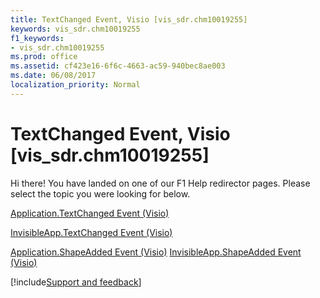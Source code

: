 ```yaml
---
title: TextChanged Event, Visio [vis_sdr.chm10019255]
keywords: vis_sdr.chm10019255
f1_keywords:
- vis_sdr.chm10019255
ms.prod: office
ms.assetid: cf423e16-6f6c-4663-ac59-940bec8ae003
ms.date: 06/08/2017
localization_priority: Normal
---
```



# TextChanged Event, Visio [vis_sdr.chm10019255]

Hi there! You have landed on one of our F1 Help redirector pages. Please select the topic you were looking for below.

[Application.TextChanged Event (Visio)](https://msdn.microsoft.com/library/b1d5b023-11ba-193f-e5ab-807940f6d84d%28Office.15%29.aspx)

[InvisibleApp.TextChanged Event (Visio)](https://msdn.microsoft.com/library/7212fc84-0573-22ab-3244-b0258a24d7ad%28Office.15%29.aspx)

[Application.ShapeAdded Event (Visio)](https://msdn.microsoft.com/library/55024b4a-44f1-512e-7739-d1258960e988%28Office.15%29.aspx)
[InvisibleApp.ShapeAdded Event (Visio)](https://msdn.microsoft.com/library/a762dafe-47c3-302b-6445-d5455871f073%28Office.15%29.aspx)

[!include[Support and feedback](~/includes/feedback-boilerplate.md)]